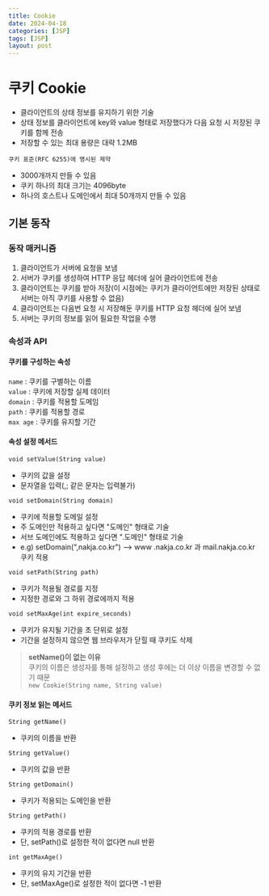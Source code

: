 ```yaml
---
title: Cookie
date: 2024-04-18
categories: [JSP]
tags: [JSP]
layout: post
---
```


# 쿠키 Cookie
* 클라이언트의 상태 정보를 유지하기 위한 기술
* 상태 정보를 클라이언트에 key와 value 형태로 저장했다가 다음 요청 시 저장된 쿠키를 함께 전송
* 저장할 수 있는 최대 용량은 대략 1.2MB

`쿠키 표준(RFC 6255)에 명시된 제약`
* 3000개까지 만들 수 있음
* 쿠키 하나의 최대 크기는 4096byte
* 하나의 호스트나 도메인에서 최대 50개까지 만들 수 있음

## 기본 동작
### 동작 매커니즘
1. 클라이언트가 서버에 요청을 보냄
2. 서버가 쿠키를 생성하여 HTTP 응답 헤더에 실어 클라이언트에 전송
3. 클라이언트는 쿠키를 받아 저장(이 시점에는 쿠키가 클라이언트에만 저장된 상태로 서버는 아직 쿠키를 사용할 수 없음)
4. 클라이언트는 다음번 요청 시 저장해둔 쿠키를 HTTP 요청 헤더에 실어 보냄
5. 서버는 쿠키의 정보를 읽어 필요한 작업을 수행

### 속성과 API
#### 쿠키를 구성하는 속성

`name` : 쿠키를 구별하는 이름  
`value` : 쿠키에 저장할 실제 데이터  
`domain` : 쿠키를 적용할 도메임  
`path` : 쿠키를 적용할 경로  
`max age` : 쿠키를 유지할 기간

#### 속성 설정 메서드
`void setValue(String value)`
* 쿠키의 값을 설정
* 문자열을 입력(,; 같은 문자는 입력불가)

`void setDomain(String domain)`
* 쿠키에 적용할 도메일 설정
* 주 도메인만 적용하고 싶다면 "도메인" 형태로 기술
* 서브 도메인에도 적용하고 싶다면 ".도메인" 형태로 기술
* e.g) setDomain(",nakja.co.kr") --> www .nakja.co.kr 과 mail.nakja.co.kr 쿠키 적용

`void setPath(String path)`
* 쿠키가 적용될 경로를 지정
* 지정한 경로와 그 하위 경로에까지 적용

`void setMaxAge(int expire_seconds)`
* 쿠키가 유지될 기간을 초 단위로 설정
* 기간을 설정하지 않으면 웹 브라우저가 닫힐 때 쿠키도 삭제

>**setName()이 없는 이유**  
> 쿠키의 이름은 생성자를 통해 설정하고 생성 후에는 더 이상 이름을 변경할 수 없기 때문  
> `new Cookie(String name, String value)`

#### 쿠키 정보 읽는 메서드
`String getName()`
* 쿠키의 이름을 반환

`String getValue()`
* 쿠키의 값을 반환

`String getDomain()`
* 쿠키가 적용되는 도메인을 반환

`String getPath()`
* 쿠키의 적용 경로를 반환
* 단, setPath()로 설정한 적이 없다면 null 반환

`int getMaxAge()`
* 쿠키의 유지 기간을 반환
* 단, setMaxAge()로 설정한 적이 없다면 -1 반환